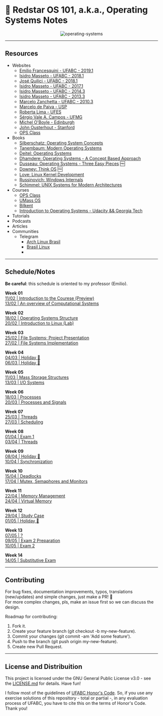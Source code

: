 # :scroll: Redstar OS 101, a.k.a., Operating Systems Notes

<p align="center"

![operating-systems](https://imgs.xkcd.com/comics/operating_systems.png)
>
</p>

---

## Resources

- Websites
  - [Emilio Francesquini - UFABC - 2019.1](http://professor.ufabc.edu.br/~e.francesquini/2019.q1.so/)
  - [Isidro Masseto - UFABC - 2018.1](http://tidia4.ufabc.edu.br/portal/site/fe8502c4-bd36-46d5-8c3d-60afdb98477a)
  - [José Quilici - UFABC - 2018.1](http://tidia4.ufabc.edu.br/portal/site/044e1cb1-43bf-4de0-9e53-06aaa1521d59)
  - [Isidro Masseto - UFABC - 2017.1](http://tidia4.ufabc.edu.br/portal/site/5036578f-9bef-47d7-8fc4-afaeaea868ba)
  - [Isidro Masseto - UFABC - 2014.3](http://tidia4.ufabc.edu.br/portal/site/5ec4bd98-94fc-40f3-9599-9dbd03d652d3/) 
  - [Isidro Masseto - UFABC - 2013.3](http://tidia4.ufabc.edu.br/portal/site/dd55eed4-ffce-4061-866e-417bf148988a)
  - [Marcelo Zanchetta - UFABC - 2010.3](http://hostel.ufabc.edu.br/~marcelo.nascimento/BC1518Q3/index.html)
  - [Marcelo de Paiva - USP](http://www.lsi.usp.br/~paiva/so/sistemas_operacionais.html)
  - [Roberta Lima - UFES](https://inf.ufes.br/~rgomes/so.htm)
  - [Sérgio Vale A. Campos - UFMG](https://homepages.dcc.ufmg.br/~scampos/cursos/so/)
  - [Michel O'Boyle - Edinburgh](https://www.inf.ed.ac.uk/teaching/courses/os/)
  - [John Ousterhout - Stanford](http://web.stanford.edu/~ouster/cgi-bin/cs140-spring18/)
  - [OPS Class](https://www.ops-class.org/)
- Books
  - [Silberschatz: Operating System Concepts](https://amzn.com/0470128720)
  - [Tanembaum: Modern Operating Systems](https://amzn.com/B00XN476W0)
  - [Deitel: Operating Systems](https://amzn.com/0131828274)
  - [Dhamdere: Operating Systems - A Concept Based Approach](https://amzn.com/1259005585)
  - [Dusseau: Operating Systems - Three Easy Pieces](http://pages.cs.wisc.edu/~remzi/OSTEP/) :free:
  - [Downey: Think OS](http://greenteapress.com/thinkos/thinkos.pdf) :free:
  - [Love: Linux Kernel Development](https://amzn.com/B003V4ATI0)
  - [Russinovich: Windows Internals](https://docs.microsoft.com/en-us/sysinternals/learn/windows-internals)
  - [Schimmel: UNIX Systems for Modern Architectures](https://amzn.com/0201633388)
- Courses
  - [OPS Class](https://www.youtube.com/playlist?list=PLE6LEE8y2Jp_z8pkiuvHo7Vz-eQEKsk-I)
  - [UMass OS](https://www.youtube.com/watch?v=dv4mXBsv6TI&list=PLacuG5pysFbDQU8kKxbUh4K5c1iL5_k7k)
  - [Bilkent](https://www.youtube.com/playlist?list=PLhwVAYxlh5dsX6aOfVMZXS8MwKwBmwVM6)
  - [Introduction to Operating Systems - Udacity && Georgia Tech]()
- Tutorials
- Podcasts
- Articles
- Communities
  - Telegram
    - [Arch Linux Brasil]()
    - [Brasil Linux]()
    - []()

---

## Schedule/Notes

**Be careful**: this schedule is oriented to my professor (Emilio).

**Week 01** <br/> 
[11/02 | Introduction to the Courese (Preview)](https://github.com/el-cardu/operating-systems-notes/blob/master/notes/01.md) <br/>
[13/02 | An overview of Computational Systems](https://github.com/el-cardu/operating-systems-notes/blob/master/notes/02.md)

**Week 02** <br/>
[18/02 | Operating Systems Structure](https://github.com/el-cardu/operating-systems-notes/blob/master/notes/03.md) <br/>
[20/02 | Introduction to Linux (Lab)](https://github.com/el-cardu/operating-systems-notes/blob/master/notes/04.md)

**Week 03** <br/>
[25/02 | File Systems; Project Presentation](https://github.com/el-cardu/operating-systems-notes/blob/master/notes/05.md) <br/>
[27/02 | File Systems Implementation](https://github.com/el-cardu/operating-systems-notes/blob/master/notes/06.md)

**Week 04** <br/>
[04/03 | Holiday :tada:](https://github.com/el-cardu/operating-systems-notes/blob/master/notes/07.md) <br/>
[06/03 | Holiday :tada:](https://github.com/el-cardu/operating-systems-notes/blob/master/notes/08.md)

**Week 05** <br/>
[11/03 | Mass Storage Structures](https://github.com/el-cardu/operating-systems-notes/blob/master/notes/09.md) <br/>
[13/03 | I/O Systems](https://github.com/el-cardu/operating-systems-notes/blob/master/notes/10.md)

**Week 06** <br/>
[18/03 | Processes](https://github.com/el-cardu/operating-systems-notes/blob/master/notes/11.md) <br/>
[20/03 | Processes and Signals](https://github.com/el-cardu/operating-systems-notes/blob/master/notes/12.md)

**Week 07** <br/>
[25/03 | Threads](https://github.com/el-cardu/operating-systems-notes/blob/master/notes/13.md) <br/>
[27/03 | Scheduling](https://github.com/el-cardu/operating-systems-notes/blob/master/notes/14.md)

**Week 08** <br/>
[01/04 | Exam 1](https://github.com/el-cardu/operating-systems-notes/blob/master/notes/15.md) <br/>
[03/04 | Threads](https://github.com/el-cardu/operating-systems-notes/blob/master/notes/16.md)

**Week 09** <br/>
[08/04 | Holiday :tada:](https://github.com/el-cardu/operating-systems-notes/blob/master/notes/17.md) <br/>
[10/04 | Synchronization](https://github.com/el-cardu/operating-systems-notes/blob/master/notes/18.md)

**Week 10** <br/>
[15/04 | Deadlocks](https://github.com/el-cardu/operating-systems-notes/blob/master/notes/19.md) <br/>
[17/04 | Mutex, Semaphores and Monitors](https://github.com/el-cardu/operating-systems-notes/blob/master/notes/20.md)

**Week 11** <br/>
[22/04 | Memory Management](https://github.com/el-cardu/operating-systems-notes/blob/master/notes/21.md)<br/>
[24/04 | Virtual Memory](https://github.com/el-cardu/operating-systems-notes/blob/master/notes/22.md)

**Week 12** <br/>
[29/04 | Study Case](https://github.com/el-cardu/operating-systems-notes/blob/master/notes/23.md) <br/>
[01/05 | Holiday :tada:](https://github.com/el-cardu/operating-systems-notes/blob/master/notes/24.md)

**Week 13** <br/>
[07/05 | ? ](https://github.com/el-cardu/operating-systems-notes/blob/master/notes/25.md) <br/>
[09/05 | Exam 2 Preparation](https://github.com/el-cardu/operating-systems-notes/blob/master/notes/26.md) <br/>
[10/05 | Exam 2](https://github.com/el-cardu/operating-systems-notes/blob/master/notes/27.md)

**Week 14** <br/>
[14/05 | Substitutive Exam](https://github.com/el-cardu/operating-systems-notes/blob/master/notes/28.md) 

---

## Contributing

For bug fixes, documentation improvements, typos, translations (new/updates) and simple changes, just make a PR! :tada: <br/>
For more complex changes, pls, make an issue first so we can discuss the design. <br/>

Roadmap for contributing: </br>

1. Fork it.
2. Create your feature branch (git checkout -b my-new-feature).
3. Commit your changes (git commit -am 'Add some feature').
4. Push to the branch (git push origin my-new-feature).
5. Create new Pull Request.

---

## License and Distribuition

This project is licensed under the GNU General Public License v3.0 - see the [LICENSE.md](https://github.com/el-cardu/operating-systems-notes/blob/master/LICENSE) for details. Have fun! </br>

I follow most of the guidelines of [UFABC Honor's Code](http://professor.ufabc.edu.br/~e.francesquini/codigodehonra/). So, if you use any exercise solutions of this repository - total or partial -, in any evaluation process of UFABC, you have to cite this on the terms of Honor's Code. Thank you!